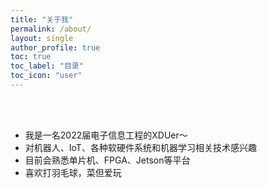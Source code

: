 ```yaml
---
title: "关于我"
permalink: /about/
layout: single
author_profile: true
toc: true
toc_label: "目录"
toc_icon: "user"
---
```


<br>
<br>

- 我是一名2022届电子信息工程的XDUer～
- 对机器人、IoT、各种软硬件系统和机器学习相关技术感兴趣
- 目前会熟悉单片机、FPGA、Jetson等平台
- 喜欢打羽毛球，菜但爱玩

